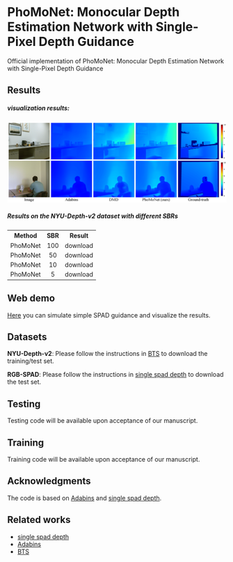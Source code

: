 # PhoMoNet: Monocular Depth Estimation Network with Single-Pixel Depth Guidance
Official implementation of PhoMoNet: Monocular Depth Estimation Network with Single-Pixel Depth Guidance

## Results

##### visualization results:
<img src="https://github.com/jimmy9704/PhoMoNet/blob/main/image/Result2.png" width="800"/>

##### Results on the NYU-Depth-v2 dataset with different SBRs
<table><tbody>
<!-- START TABLE -->
<!-- TABLE HEADER -->
<th valign="bottom">Method</th>
<th valign="bottom">SBR</th>
<th valign="bottom">Result</th>

<!-- TABLE BODY -->
<tr><td align="left">PhoMoNet</td>
<td align="center">100</td>
<td align="center">download</td>
</tr>
<tr><td align="left">PhoMoNet</td>
<td align="center">50</td>
<td align="center">download</td>
</tr>
<tr><td align="left">PhoMoNet</td>
<td align="center">10</td>
<td align="center">download</td>
</tr>
<tr><td align="left">PhoMoNet</td>
<td align="center">5</td>
<td align="center">download</td>
</tr>
</tbody></table>

## Web demo
[Here](https://c9d6-163-152-183-111.jp.ngrok.io/) you can simulate simple SPAD guidance and visualize the results.

## Datasets
**NYU-Depth-v2**: Please follow the instructions in [BTS](https://github.com/cleinc/bts) to download the training/test set.

**RGB-SPAD**: Please follow the instructions in [single spad depth](https://github.com/computational-imaging/single_spad_depth) to download the test set.

## Testing
Testing code will be available upon acceptance of our manuscript.

## Training 
Training code will be available upon acceptance of our manuscript.

## Acknowledgments
The code is based on [Adabins](https://github.com/shariqfarooq123/AdaBins) and [single spad depth](https://github.com/computational-imaging/single_spad_depth).

## Related works
* [single spad depth](https://github.com/computational-imaging/single_spad_depth)
* [Adabins](https://github.com/shariqfarooq123/AdaBins)
* [BTS](https://github.com/cleinc/bts)
